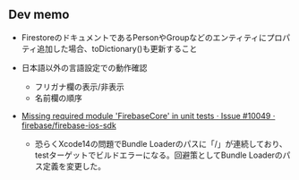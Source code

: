 ## Dev memo

* FirestoreのドキュメントであるPersonやGroupなどのエンティティにプロパティ追加した場合、toDictionary()も更新すること

* 日本語以外の言語設定での動作確認

  * フリガナ欄の表示/非表示
  * 名前欄の順序
* [Missing required module 'FirebaseCore' in unit tests · Issue #10049 · firebase/firebase-ios-sdk](https://github.com/firebase/firebase-ios-sdk/issues/10049)
  * 恐らくXcode14の問題でBundle Loaderのパスに「/」が連続しており、testターゲットでビルドエラーになる。回避策としてBundle Loaderのパス定義を変更した。
